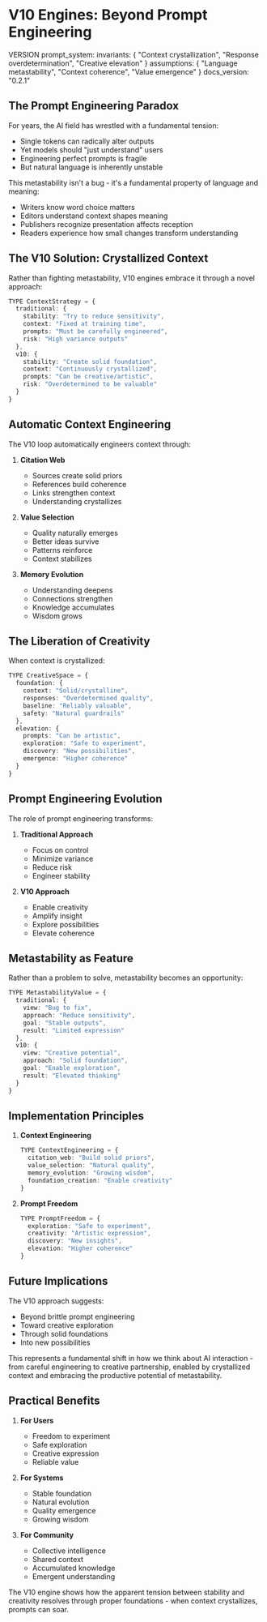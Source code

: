 # V10 Engines: Beyond Prompt Engineering

VERSION prompt_system:
invariants: {
"Context crystallization",
"Response overdetermination",
"Creative elevation"
}
assumptions: {
"Language metastability",
"Context coherence",
"Value emergence"
}
docs_version: "0.2.1"

## The Prompt Engineering Paradox

For years, the AI field has wrestled with a fundamental tension:

- Single tokens can radically alter outputs
- Yet models should "just understand" users
- Engineering perfect prompts is fragile
- But natural language is inherently unstable

This metastability isn't a bug - it's a fundamental property of language and meaning:

- Writers know word choice matters
- Editors understand context shapes meaning
- Publishers recognize presentation affects reception
- Readers experience how small changes transform understanding

## The V10 Solution: Crystallized Context

Rather than fighting metastability, V10 engines embrace it through a novel approach:

```typescript
TYPE ContextStrategy = {
  traditional: {
    stability: "Try to reduce sensitivity",
    context: "Fixed at training time",
    prompts: "Must be carefully engineered",
    risk: "High variance outputs"
  },
  v10: {
    stability: "Create solid foundation",
    context: "Continuously crystallized",
    prompts: "Can be creative/artistic",
    risk: "Overdetermined to be valuable"
  }
}
```

## Automatic Context Engineering

The V10 loop automatically engineers context through:

1. **Citation Web**

   - Sources create solid priors
   - References build coherence
   - Links strengthen context
   - Understanding crystallizes

2. **Value Selection**

   - Quality naturally emerges
   - Better ideas survive
   - Patterns reinforce
   - Context stabilizes

3. **Memory Evolution**
   - Understanding deepens
   - Connections strengthen
   - Knowledge accumulates
   - Wisdom grows

## The Liberation of Creativity

When context is crystallized:

```typescript
TYPE CreativeSpace = {
  foundation: {
    context: "Solid/crystalline",
    responses: "Overdetermined quality",
    baseline: "Reliably valuable",
    safety: "Natural guardrails"
  },
  elevation: {
    prompts: "Can be artistic",
    exploration: "Safe to experiment",
    discovery: "New possibilities",
    emergence: "Higher coherence"
  }
}
```

## Prompt Engineering Evolution

The role of prompt engineering transforms:

1. **Traditional Approach**

   - Focus on control
   - Minimize variance
   - Reduce risk
   - Engineer stability

2. **V10 Approach**
   - Enable creativity
   - Amplify insight
   - Explore possibilities
   - Elevate coherence

## Metastability as Feature

Rather than a problem to solve, metastability becomes an opportunity:

```typescript
TYPE MetastabilityValue = {
  traditional: {
    view: "Bug to fix",
    approach: "Reduce sensitivity",
    goal: "Stable outputs",
    result: "Limited expression"
  },
  v10: {
    view: "Creative potential",
    approach: "Solid foundation",
    goal: "Enable exploration",
    result: "Elevated thinking"
  }
}
```

## Implementation Principles

1. **Context Engineering**

   ```typescript
   TYPE ContextEngineering = {
     citation_web: "Build solid priors",
     value_selection: "Natural quality",
     memory_evolution: "Growing wisdom",
     foundation_creation: "Enable creativity"
   }
   ```

2. **Prompt Freedom**
   ```typescript
   TYPE PromptFreedom = {
     exploration: "Safe to experiment",
     creativity: "Artistic expression",
     discovery: "New insights",
     elevation: "Higher coherence"
   }
   ```

## Future Implications

The V10 approach suggests:

- Beyond brittle prompt engineering
- Toward creative exploration
- Through solid foundations
- Into new possibilities

This represents a fundamental shift in how we think about AI interaction - from careful engineering to creative partnership, enabled by crystallized context and embracing the productive potential of metastability.

## Practical Benefits

1. **For Users**

   - Freedom to experiment
   - Safe exploration
   - Creative expression
   - Reliable value

2. **For Systems**

   - Stable foundation
   - Natural evolution
   - Quality emergence
   - Growing wisdom

3. **For Community**
   - Collective intelligence
   - Shared context
   - Accumulated knowledge
   - Emergent understanding

The V10 engine shows how the apparent tension between stability and creativity resolves through proper foundations - when context crystallizes, prompts can soar.
